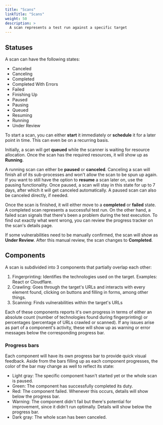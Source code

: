 ```yaml
---
title: "Scans"
linkTitle: "Scans"
weight: 50
description: >
  A scan represents a test run against a specific target
---
```


## Statuses

A scan can have the following states:
- Canceled
- Canceling
- Completed
- Completed With Errors
- Failed
- Finishing Up
- Paused
- Pausing
- Queued
- Resuming
- Running
- Under Review

To start a scan, you can either **start** it immediately or **schedule** it for a later point in time. This can even be on a recurring basis.

Initially, a scan will get **queued** while the scanner is waiting for resource allocation. Once the scan has the required resources, it will show up as **Running**.

A running scan can either be **paused** or **canceled**. Canceling a scan will finish all of its sub-processes and won't allow the scan to be spun up again. If you want to still have the option to **resume** a scan later on, use the pausing functionality. Once paused, a scan will stay in this state for up to 7 days, after which it will get canceled automatically. A paused scan can also be canceled directly, if needed.

Once the scan is finished, it will either move to a **completed** or **failed** state. A completed scan represents a successful test run. On the other hand, a failed scan signals that there's been a problem during the test execution. To find out exactly what went wrong, you can review the progress tracker on the scan's details page.

If some vulnerabilities need to be manually confirmed, the scan will show as **Under Review**. After this manual review, the scan changes to **Completed**.

## Components

A scan is subdivided into 3 components that partially overlap each other:
1. Fingerprinting: Identifies the technologies used on the target. Examples: React or Cloudflare.
2. Crawling: Goes through the target's URLs and interacts with every element found, clicking on buttons and filling in forms, among other things.
3. Scanning: Finds vulnerabilities within the target's URLs 

Each of these components reports it's own progress in terms of either an absolute count (number of technologies found during fingerprinting) or percentages (percentage of URLs crawled or scanned).
If any issues arise as part of a component's activity, these will show up as warning or error messages below the corresponding progress bar.

### Progress bars

Each component will have its own progress bar to provide quick visual feedback.
Aside from the bars filling up as each component progresses, the color of the bar may change as well to reflect its state:
- Light gray: The specific component hasn't started yet or the whole scan is paused.
- Green: The component has successfully completed its duty.
- Red: The component failed. Whenever this occurs, details will show below the progress bar.
- Warning: The component didn't fail but there's potential for improvement, since it didn't run optimally. Details will show below the progress bar.
- Dark gray: The whole scan has been canceled.
